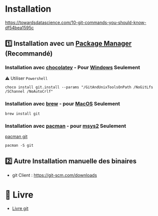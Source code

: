# Installation


https://towardsdatascience.com/10-git-commands-you-should-know-df54bea1595c

## :one: Installation avec un [Package Manager](../P.Plateformes/P.PackageManager) (Recommandé)

### Installation avec [chocolatey](https://chocolatey.org) - Pour [Windows](../P.Plateformes/P.PackageManager/Windows.md) Seulement

:warning: Utiliser `Powershell`

```
choco install git.install --params "/GitAndUnixToolsOnPath /NoGitLfs /SChannel /NoAutoCrlf"
```

### Installation avec [brew](https://brew.sh) - pour [MacOS](../P.Plateformes/P.PackageManager/MacOS.md) Seulement

```
brew install git
```

### Installation avec [pacman](https://packages.msys2.org/queue) - pour [msys2](msys2.org) Seulement

[pacman git](https://packages.msys2.org/package/git)

```
pacman -S git
```

## :two: Autre Installation manuelle des binaires

* git Client : https://git-scm.com/downloads  


# :blue_book: Livre

* [Livre git](https://git-scm.com/book/fr/v2)


